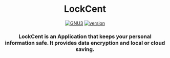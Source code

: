 <div align="center">

  <h1>LockCent</h1>

  <a href="https://github.com/LynxarA-Coding/LockCent/blob/master/LICENSE">![GNU3](https://img.shields.io/github/license/LynxarA-Coding/LockCent)</a>
  <a href="">![version](https://img.shields.io/badge/version-1.0.0-yellow)</a><br>

  <h3>LockCent is an Application that keeps your personal information safe. It provides data encryption and local or cloud saving.</h3>

</div>
